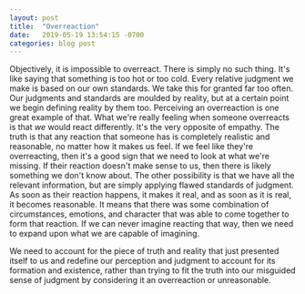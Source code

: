 ```yaml
---
layout: post
title:  "Overreaction"
date:   2019-05-19 13:54:15 -0700
categories: blog post
---
```


Objectively, it is impossible to overreact. There is simply no such thing. It's like saying that something is too hot or too cold. Every relative judgment we make is based on our own standards. We take this for granted far too often. Our judgments and standards are moulded by reality, but at a certain point we begin defining reality by them too. Perceiving an overreaction is one great example of that. What we're really feeling when someone overreacts is that *we* would react differently. It's the very opposite of empathy. The truth is that any reaction that someone has is completely realistic and reasonable, no matter how it makes us feel. If we feel like they're overreacting, then it's a good sign that we need to look at what we're missing. If their reaction doesn't make sense to us, then there is likely something we don't know about. The other possibility is that we have all the relevant information, but are simply applying flawed standards of judgment. As soon as their reaction happens, it makes it real, and as soon as it is real, it becomes reasonable. It means that there was some combination of circumstances, emotions, and character that was able to come together to form that reaction. If we can never imagine reacting that way, then we need to expand upon what we are capable of imagining. 

We need to account for the piece of truth and reality that just presented itself to us and redefine our perception and judgment to account for its formation and existence, rather than trying to fit the truth into our misguided sense of judgment by considering it an overreaction or unreasonable. 